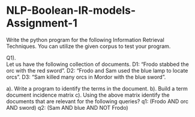# NLP-Boolean-IR-models-Assignment-1

Write the python program for the following Information Retrieval Techniques.  You can utilize the given corpus to test your program.

Q1). 									
Let us have the following collection of documents.
D1: “Frodo stabbed the orc with the red sword”.
D2: “Frodo and Sam used the blue lamp to locate orcs”.
D3: “Sam killed many orcs in Mordor with the blue sword”.

a). Write a program to identify the terms in the document.
b). Build a term document incidence matrix
c). Using the above matrix identify the documents that are relevant for the following queries? 
	q1: (Frodo AND orc AND sword)
	q2: (Sam AND blue AND NOT Frodo)			


